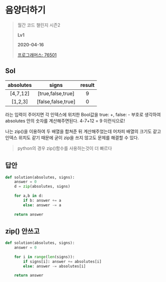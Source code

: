 # 음양더하기
> 월간 코드 챌린지 시즌2
>
> **Lv1**
>
> **2020-04-16**
>
> [프로그래머스: 76501](https://programmers.co.kr/learn/courses/30/lessons/76501)


## Sol

| absolutes	| signs	| result |
| :-------: | :----------------: | :----: |
| [4,7,12]	| [true,false,true]	| 9
| [1,2,3]	| [false,false,true] | 0

라는 입력이 주어지면 각 인덱스에 위치한 Bool값을 true: +, false: - 부호로 생각하여 absolutes 안의 숫자를 계산해주면된다. 4-7+12 = 9 이런식으로!


나는 zip()을 이용하여 두 배열을 합쳐준 뒤 계산해주었는데 어차피 배열의 크기도 같고 인덱스 위치도 같기 때문에 굳이 zip을 쓰지 않고도 문제를 해결할 수 있다. 
> python의 경우 zip()함수를 사용하는것이 더 빠르다


## 답안
```python
def solution(absolutes, signs):
    answer = 0
    d = zip(absolutes, signs)
    
    for a,b in d:
        if b: answer += a 
        else: answer -= a
    
    return answer
```

## zip() 안쓰고
```python
def solution(absolutes, signs):
    answer = 0
    
    for i in range(len(signs)):
        if signs[i]: answer += absolutes[i]
        else: answer -= absolutes[i]
    
    return answer
```